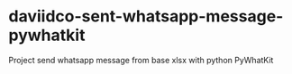 # daviidco-sent-whatsapp-message-pywhatkit
Project send whatsapp message from base xlsx with python PyWhatKit
